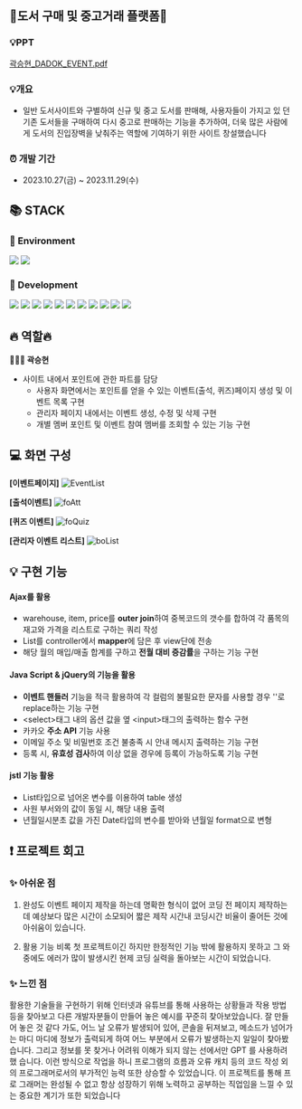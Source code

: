 <div align=left><h2>🚩도서 구매 및 중고거래 플랫폼🚩</h2></div>

### 💡PPT
[곽승현_DADOK_EVENT.pdf](https://github.com/gom2gomin/dadok/files/13901692/_DADOK_EVENT.pdf)

### 💡개요
+ 일반 도서사이트와 구별하여 신규 및 중고 도서를 판매해, 사용자들이 가지고 있
던 기존 도서들을 구매하여 다시 중고로 판매하는 기능을 추가하여, 더욱 많은 사람에게
도서의 진입장벽을 낮춰주는 역할에 기여하기 위한 사이트 창설했습니다

### ⏰ 개발 기간
* 2023.10.27(금) ~ 2023.11.29(수)
</div>

<div align=left><h2>📚 STACK</h2></div>

<div align=left><h3>📕 Environment</h3></div>

<div>
  <img src="https://img.shields.io/badge/github-181717?style=for-the-badge&logo=github&logoColor=white">
  <img src="https://img.shields.io/badge/git-F05032?style=for-the-badge&logo=git&logoColor=white">
</div>

<div align=left><h3>📗 Development</h3></div>



<div>
  <img src="https://img.shields.io/badge/java-007396?style=for-the-badge&logo=java&logoColor=white">
  <img src="https://img.shields.io/badge/springboot-6DB33F?style=for-the-badge&logo=Spring Boot&logoColor=white">
  <img src="https://img.shields.io/badge/html5-E34F26?style=for-the-badge&logo=html5&logoColor=white"> 
  <img src="https://img.shields.io/badge/css-1572B6?style=for-the-badge&logo=css3&logoColor=white"> 
  <img src="https://img.shields.io/badge/javascript-F7DF1E?style=for-the-badge&logo=javascript&logoColor=black"> 
  <img src="https://img.shields.io/badge/jquery-0769AD?style=for-the-badge&logo=jquery&logoColor=white">
  <img src="https://img.shields.io/badge/oracle-F80000?style=for-the-badge&logo=oracle&logoColor=white">
  <img src="https://img.shields.io/badge/gradle-02303A?style=for-the-badge&logo=gradle&logoColor=white">
  <img src="https://img.shields.io/badge/jsp-E6700C?style=for-the-badge&logo=jsp&logoColor=white">
  <img src="https://img.shields.io/badge/mybatis-251C1D?style=for-the-badge&logo=mybatis&logoColor=white">
  <img src="https://img.shields.io/badge/bootstrap-7952B3?style=for-the-badge&logo=bootstrap&logoColor=white">
</div>

<div align=left><h2>🔥 역할🔥</h2>
  
**🧑‍🤝‍🧑 곽승현** 
+ 사이트 내에서 포인트에 관한 파트를 담당
  + 사용자 화면에서는 포인트를 얻을 수 있는 이벤트(출석, 퀴즈)페이지 생성 및 이벤트 목록 구현
  + 관리자 페이지 내에서는 이벤트 생성, 수정 및 삭제 구현
  + 개별 멤버 포인트 및 이벤트 참여 멤버를 조회할 수 있는 기능 구현
</div>

<div align=left><h2>💻 화면 구성</h2>
  
__[이벤트페이지]__
![EventList](https://github.com/gom2gomin/dadok/assets/144098758/06b53a26-1a4e-43cf-a861-581141d8f977)

__[출석이벤트]__
![foAtt](https://github.com/gom2gomin/dadok/assets/144098758/073c75b0-bb2e-4cee-8c9e-e6abcc26aaa1)

__[퀴즈 이벤트]__
![foQuiz](https://github.com/gom2gomin/dadok/assets/144098758/396e006b-cf63-4e13-af1f-0a75b4b422f6)

__[관리자 이벤트 리스트]__
![boList](https://github.com/gom2gomin/dadok/assets/144098758/18319b17-a5e6-4ef5-bdb1-0fa65815f8d1)
</div>

<div align=left><h2>💡 구현 기능</h2>

#### Ajax를 활용

+ warehouse, item, price를 **outer join**하여 중복코드의 갯수를 합하여 각 품목의 재고와 가격을 리스트로 구하는 쿼리 작성
+ List를 controller에서 **mapper**에 담은 후 view단에 전송
+ 해당 월의 매입/매출 합계를 구하고 **전월 대비 증감률**을 구하는 기능 구현

#### Java Script & jQuery의 기능을 활용

+ **이벤트 핸들러** 기능을 적극 활용하여 각 컬럼의 불필요한 문자를 사용할 경우 ''로 replace하는 기능 구현
+ \<select\>태그 내의 옵션 값을 옆 \<input\>태그의 출력하는 함수 구현
+ 카카오 **주소 API** 기능 사용
+ 이메일 주소 및 비밀번호 조건 불충족 시 안내 메시지 출력하는 기능 구현
+ 등록 시, **유효성 검사**하여 이상 없을 경우에 등록이 가능하도록 기능 구현   

####  jstl 기능 활용

+ List타입으로 넘어온 변수를 이용하여 table 생성
+ 사원 부서와의 값이 동일 시, 해당 내용 출력
+ 년월일시분초 값을 가진 Date타입의 변수를 받아와 년월일 format으로 변형

</div>

<div align=left><h2>❗ 프로젝트 회고</h2>
  
### ✨ 아쉬운 점

1. 완성도
이벤트 페이지 제작을 하는데 명확한 형식이 없어 코딩 전 페이지 제작하는데 예상보다 많은 시간이 소모되어 짧은 제작 시간내 코딩시간 비율이 줄어든 것에 아쉬움이 있습니다.

2. 활용 기능
비록 첫 프로젝트이긴 하지만 한정적인 기능 밖에 활용하지 못하고 그 와중에도 에러가 많이 발생시킨 현제 코딩 실력을 돌아보는 시간이 되었습니다. 

### ✨ 느낀 점

활용한 기술들을 구현하기 위해 인터넷과 유튜브를 통해 사용하는 상황들과 작용 방법
등을 찾아보고 다른 개발자분들이 만들어 놓은 예시를 꾸준히 찾아보았습니다. 잘 만들
어 놓은 것 같다 가도, 어느 날 오류가 발생되어 있어, 콘솔을 뒤져보고, 메소드가 넘어가
는 마디 마디에 정보가 출력되게 하여 어느 부분에서 오류가 발생하는지 일일이 찾아봤
습니다. 그리고 정보를 못 찾거나 어려워 이해가 되지 않는 선에서만 GPT 를 사용하려 했
습니다. 이런 방식으로 작업을 하니 프로그램의 흐름과 오류 캐치 등의 코드 작성 외의
프로그래머로서의 부가적인 능력 또한 상승할 수 있었습니다. 이 프로젝트를 통해 프로
그래머는 완성될 수 없고 항상 성장하기 위해 노력하고 공부하는 직업임을 느낄 수 있는
중요한 계기가 또한 되었습니다
</div>

<div align=left><h2></h2></div>
